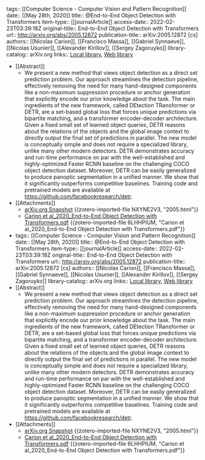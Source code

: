 tags:: [[Computer Science - Computer Vision and Pattern Recognition]]
date:: [[May 28th, 2020]]
title:: @End-to-End Object Detection with Transformers
item-type:: [[journalArticle]]
access-date:: 2022-02-23T03:39:18Z
original-title:: End-to-End Object Detection with Transformers
url:: http://arxiv.org/abs/2005.12872
publication-title:: arXiv:2005.12872 [cs]
authors:: [[Nicolas Carion]], [[Francisco Massa]], [[Gabriel Synnaeve]], [[Nicolas Usunier]], [[Alexander Kirillov]], [[Sergey Zagoruyko]]
library-catalog:: arXiv.org
links:: [Local library](zotero://select/library/items/9T57DDHW), [Web library](https://www.zotero.org/users/9063164/items/9T57DDHW)

- [[Abstract]]
	- We present a new method that views object detection as a direct set prediction problem. Our approach streamlines the detection pipeline, effectively removing the need for many hand-designed components like a non-maximum suppression procedure or anchor generation that explicitly encode our prior knowledge about the task. The main ingredients of the new framework, called DEtection TRansformer or DETR, are a set-based global loss that forces unique predictions via bipartite matching, and a transformer encoder-decoder architecture. Given a fixed small set of learned object queries, DETR reasons about the relations of the objects and the global image context to directly output the final set of predictions in parallel. The new model is conceptually simple and does not require a specialized library, unlike many other modern detectors. DETR demonstrates accuracy and run-time performance on par with the well-established and highly-optimized Faster RCNN baseline on the challenging COCO object detection dataset. Moreover, DETR can be easily generalized to produce panoptic segmentation in a unified manner. We show that it significantly outperforms competitive baselines. Training code and pretrained models are available at https://github.com/facebookresearch/detr.
- [[Attachments]]
	- [arXiv.org Snapshot](https://arxiv.org/abs/2005.12872) {{zotero-imported-file NXYNE2V3, "2005.html"}}
	- [Carion et al_2020_End-to-End Object Detection with Transformers.pdf](https://arxiv.org/pdf/2005.12872v3.pdf) {{zotero-imported-file 6LHHPIUM, "Carion et al_2020_End-to-End Object Detection with Transformers.pdf"}}
- tags:: [[Computer Science - Computer Vision and Pattern Recognition]]
  date:: [[May 28th, 2020]]
  title:: @End-to-End Object Detection with Transformers
  item-type:: [[journalArticle]]
  access-date:: 2022-02-23T03:39:18Z
  original-title:: End-to-End Object Detection with Transformers
  url:: http://arxiv.org/abs/2005.12872
  publication-title:: arXiv:2005.12872 [cs]
  authors:: [[Nicolas Carion]], [[Francisco Massa]], [[Gabriel Synnaeve]], [[Nicolas Usunier]], [[Alexander Kirillov]], [[Sergey Zagoruyko]]
  library-catalog:: arXiv.org
  links:: [Local library](zotero://select/library/items/9T57DDHW), [Web library](https://www.zotero.org/users/9063164/items/9T57DDHW)
- [[Abstract]]
	- We present a new method that views object detection as a direct set prediction problem. Our approach streamlines the detection pipeline, effectively removing the need for many hand-designed components like a non-maximum suppression procedure or anchor generation that explicitly encode our prior knowledge about the task. The main ingredients of the new framework, called DEtection TRansformer or DETR, are a set-based global loss that forces unique predictions via bipartite matching, and a transformer encoder-decoder architecture. Given a fixed small set of learned object queries, DETR reasons about the relations of the objects and the global image context to directly output the final set of predictions in parallel. The new model is conceptually simple and does not require a specialized library, unlike many other modern detectors. DETR demonstrates accuracy and run-time performance on par with the well-established and highly-optimized Faster RCNN baseline on the challenging COCO object detection dataset. Moreover, DETR can be easily generalized to produce panoptic segmentation in a unified manner. We show that it significantly outperforms competitive baselines. Training code and pretrained models are available at https://github.com/facebookresearch/detr.
- [[Attachments]]
	- [arXiv.org Snapshot](https://arxiv.org/abs/2005.12872) {{zotero-imported-file NXYNE2V3, "2005.html"}}
	- [Carion et al_2020_End-to-End Object Detection with Transformers.pdf](https://arxiv.org/pdf/2005.12872v3.pdf) {{zotero-imported-file 6LHHPIUM, "Carion et al_2020_End-to-End Object Detection with Transformers.pdf"}}